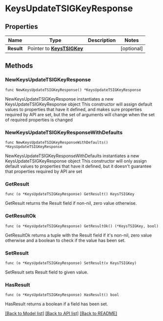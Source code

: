 # KeysUpdateTSIGKeyResponse

## Properties

Name | Type | Description | Notes
------------ | ------------- | ------------- | -------------
**Result** | Pointer to [**KeysTSIGKey**](KeysTSIGKey.md) |  | [optional] 

## Methods

### NewKeysUpdateTSIGKeyResponse

`func NewKeysUpdateTSIGKeyResponse() *KeysUpdateTSIGKeyResponse`

NewKeysUpdateTSIGKeyResponse instantiates a new KeysUpdateTSIGKeyResponse object
This constructor will assign default values to properties that have it defined,
and makes sure properties required by API are set, but the set of arguments
will change when the set of required properties is changed

### NewKeysUpdateTSIGKeyResponseWithDefaults

`func NewKeysUpdateTSIGKeyResponseWithDefaults() *KeysUpdateTSIGKeyResponse`

NewKeysUpdateTSIGKeyResponseWithDefaults instantiates a new KeysUpdateTSIGKeyResponse object
This constructor will only assign default values to properties that have it defined,
but it doesn't guarantee that properties required by API are set

### GetResult

`func (o *KeysUpdateTSIGKeyResponse) GetResult() KeysTSIGKey`

GetResult returns the Result field if non-nil, zero value otherwise.

### GetResultOk

`func (o *KeysUpdateTSIGKeyResponse) GetResultOk() (*KeysTSIGKey, bool)`

GetResultOk returns a tuple with the Result field if it's non-nil, zero value otherwise
and a boolean to check if the value has been set.

### SetResult

`func (o *KeysUpdateTSIGKeyResponse) SetResult(v KeysTSIGKey)`

SetResult sets Result field to given value.

### HasResult

`func (o *KeysUpdateTSIGKeyResponse) HasResult() bool`

HasResult returns a boolean if a field has been set.


[[Back to Model list]](../README.md#documentation-for-models) [[Back to API list]](../README.md#documentation-for-api-endpoints) [[Back to README]](../README.md)


